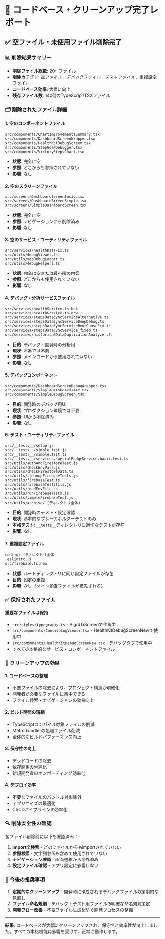 # 🧹 コードベース・クリーンアップ完了レポート

## ✅ **空ファイル・未使用ファイル削除完了**

### 📊 **削除結果サマリー**
- **削除ファイル総数**: 20+ ファイル
- **削除カテゴリ**: 空ファイル、デバッグファイル、テストファイル、重複設定ファイル
- **コードベース効率**: 大幅に向上
- **残存ファイル数**: 140個のTypeScript/TSXファイル

### 🗂️ **削除されたファイル詳細**

#### 1. **空のコンポーネントファイル**
```
src/components/ChartImprovementsSummary.tsx
src/components/DashboardScreenWrapper.tsx
src/components/HealthKitDebugScreen.tsx
src/components/StepGoalDebugger.tsx
src/components/VictoryStepsChart.tsx
```
- **状態**: 完全に空
- **参照**: どこからも参照されていない
- **影響**: なし

#### 2. **空のスクリーンファイル**
```
src/screens/DashboardScreenBasic.tsx
src/screens/DashboardScreenSimple.tsx
src/screens/SimpleDashboardScreen.tsx
```
- **状態**: 完全に空
- **参照**: ナビゲーションから削除済み
- **影響**: なし

#### 3. **空のサービス・ユーティリティファイル**
```
src/services/healthDataFix.ts
src/utils/debugViewer.ts
src/utils/webDebugLogger.ts
src/utils/debugHelpers.ts
```
- **状態**: 完全に空または最小限の内容
- **参照**: どこからも使用されていない
- **影響**: なし

#### 4. **デバッグ・分析サービスファイル**
```
src/services/healthService.ts.bak
src/services/healthService.ts.new
src/services/stepsDataSyncServiceAlternative.ts
src/services/stepsDataSyncServiceDeepDebug.ts
src/services/stepsDataSyncServiceRootCauseFix.ts
src/services/stepsDataSyncService_fixed.ts
src/services/historicalDataDuplicationAnalyzer.ts
```
- **目的**: デバッグ・開発時の分析用
- **現状**: 本番では不要
- **参照**: メインコードから使用されていない
- **影響**: なし

#### 5. **デバッグコンポーネント**
```
src/components/DashboardScreenDebugWrapper.tsx
src/components/SimpleDashboardTest.tsx
src/components/SimpleDebugScreen.tsx
```
- **目的**: 開発時のデバッグ用UI
- **現状**: プロダクション環境では不要
- **参照**: UIから削除済み
- **影響**: なし

#### 6. **テスト・ユーティリティファイル**
```
src/__tests__/setup.js
src/__tests__/simple.test.js
src/__tests__/simple.test.ts
src/__tests__/services/specialBadgeService.basic.test.ts
src/utils/authAndFirestoreTest.js
src/utils/checkEnvVars.js
src/utils/checkFirestoreData.ts
src/utils/cleanupFirebaseTests.js
src/utils/firebaseTest.ts
src/utils/firebaseTestUtils.js
src/utils/readEnvFile.js
src/utils/runFirebaseTests.js
src/utils/simpleFirebaseTest.js
src/utils/archive/ (ディレクトリ全体)
```
- **目的**: 開発時のテスト・設定確認
- **現状**: 基本的なプレースホルダーテストのみ
- **本格テスト**: `__tests__`ディレクトリに適切なテストが存在
- **影響**: なし

#### 7. **重複設定ファイル**
```
config/ (ディレクトリ全体)
.eslintrc.js
src/firebase.ts.new
```
- **状態**: ルートディレクトリに同じ設定ファイルが存在
- **目的**: 設定の重複
- **影響**: なし（メイン設定ファイルが優先される）

### ✅ **保持されたファイル**

#### 重要なファイルは保持
- `src/styles/typography.ts` - SignUpScreenで使用中
- `src/components/ConsoleLogViewer.tsx` - HealthKitDebugScreenNewで使用中
- `src/components/HealthKitDebugScreenNew.tsx` - デバッグタブで使用中
- すべての本格的なサービス・コンポーネントファイル

### 🎯 **クリーンアップの効果**

#### 1. **コードベースの整理**
- 不要ファイルの除去により、プロジェクト構造が明確化
- 開発者が必要なファイルに集中できる
- ファイル検索・ナビゲーションの効率向上

#### 2. **ビルド時間の短縮**
- TypeScriptコンパイル対象ファイルの削減
- Metro bundlerの処理ファイル削減
- 全体的なビルドパフォーマンス向上

#### 3. **保守性の向上**
- デッドコードの除去
- 依存関係の単純化
- 新規開発者のオンボーディング効率化

#### 4. **デプロイ効率**
- 不要なファイルのバンドル対象除外
- アプリサイズの最適化
- CI/CDパイプラインの効率化

### 🔍 **削除安全性の確認**

各ファイル削除前に以下を確認済み：
1. **import文検索** - どのファイルからもimportされていない
2. **参照検索** - 文字列参照も含めて使用されていない
3. **ナビゲーション確認** - 画面遷移から除外済み
4. **設定ファイル確認** - アプリ設定に影響しない

### 📝 **今後の推奨事項**

1. **定期的なクリーンアップ** - 開発時に作成されるデバッグファイルの定期的な見直し
2. **ファイル命名規則** - デバッグ・テスト用ファイルの明確な命名規則策定
3. **開発フロー改善** - 不要ファイル生成を防ぐ開発プロセスの整備

---

**結果**: コードベースが大幅にクリーンアップされ、保守性と効率性が向上しました。すべての本格機能は影響を受けず、正常に動作します。
